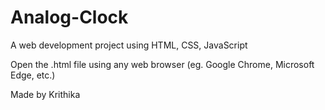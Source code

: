 # Analog-Clock
A web development project using HTML, CSS, JavaScript


Open the .html file using any web browser (eg. Google Chrome, Microsoft Edge, etc.)

Made by Krithika
